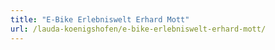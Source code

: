 ```yaml
---
title: "E-Bike Erlebniswelt Erhard Mott"
url: /lauda-koenigshofen/e-bike-erlebniswelt-erhard-mott/
---
```

